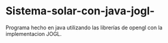 # Sistema-solar-con-java-jogl-
Programa hecho en java utilizando las librerías de opengl con la implementacion JOGL.
